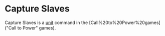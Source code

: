 # Capture Slaves

Capture Slaves is a [unit](unit) command in the [Call%20to%20Power%20games]("Call to Power" games).